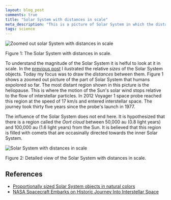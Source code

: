 ```yaml
---
layout: blog_post
comments: true
title: "Solar System with distances in scale"
meta_description: "This is a picture of Solar System in which the distances between planets and other objects are in scale."
tags: science
---
```



<div class='isFullScreenWide isTextCentered hasBackgroundColorShade10'>
  <img src='/image/blog/2016-01-16-solar-system-with-distances-in-scale/0020_solar_system_distances_in_scale_zommed_out.png' alt='Zoomed out solar System with distances in scale' class='isMax500PxWide'>
  <br>
</div>

<p class='isTextCentered'>Figure 1: The Solar System with distances in scale.</p>

To understand the magnitude of the Solar System it is helful to look at it in scale. In the [previous post](/blog/sun-and-planet-sizes-in-scale/) I ilustrated the relative *sizes* of the Solar System objects. Today my focus was to draw the *distances* between them. Figure 1 shows a zoomed out picture of the part of Solar System that humans expolored so far. The most distant region shown in this picture is the heliopause. This is where the motion of the Sun's solar wind stops relative to the flow of interstellar particles. In 2012 Voyager 1 space probe reached this region at the speed of 17 km/s and entered interstellar space. The journey took thirty five years since the probe's launch in 1977.

The influence of the Solar System does not end here. It is hypothesized that there is a region called the *Oort cloud* between 50,000 au (0.8 light years) and 100,000 au (1.6 light years) from the Sun. It is believed that this region is filled with comets that are occasinally directed towards the inner Solar System.


<div class='isFullScreenWide isTextCentered hasBackgroundColorShade10'>
  <img src='/image/blog/2016-01-16-solar-system-with-distances-in-scale/0010_solar_system_distances_in_scale.png' alt='Solar System with distances in scale' class='isMax500PxWide'>
  <br>
</div>

<p class='isTextCentered'>Figure 2: Detailed view of the Solar System with distances in scale.</p>

## References

* [Proportionally sized Solar System objects in natural colors](/blog/sun-and-planet-sizes-in-scale/)
* [NASA Spacecraft Embarks on Historic Journey Into Interstellar Space](http://www.nasa.gov/mission_pages/voyager/voyager20130912.html)
